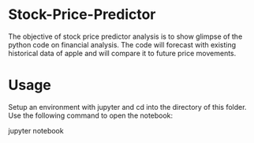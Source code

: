 # Stock-Price-Predictor
The objective of stock price predictor analysis is to show glimpse of the python code on financial analysis. 
The code will forecast with existing historical data of apple and will compare it to future price movements.


# Usage
Setup an environment with jupyter and cd into the directory of this folder. Use the following command to open the notebook:

jupyter notebook
